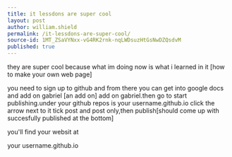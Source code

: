 ```yaml
---
title: it lessdons are super cool
layout: post
author: william.shield
permalink: /it-lessdons-are-super-cool/
source-id: 1MT_ZSaVYNxx-vG4RK2rnk-nqLWDsuzHtGsNwDZQsdvM
published: true
---
```

they are super cool  because what im doing now is what i learned in it [how to make your own web page] 

you need to sign up to github and from there you can get into google docs and add on gabriel [an add on]  add on gabriel.then go to start publishing.under your github repos is your  username.github.io click the arrow next to it tick post and post only,then publish[should come up with succesfully published at the bottom]

you'll find your websit at 

your username.github.io 

